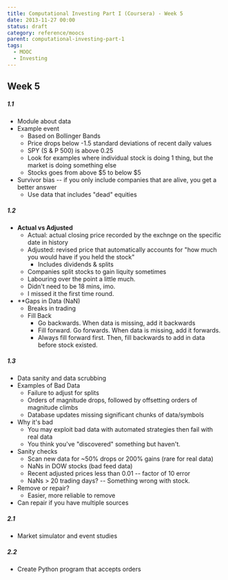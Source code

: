```yaml
---
title: Computational Investing Part I (Coursera) - Week 5
date: 2013-11-27 00:00
status: draft
category: reference/moocs
parent: computational-investing-part-1
tags:
  - MOOC
  - Investing
---
```


## Week 5

##### 1.1

* Module about data
* Example event
	* Based on Bollinger Bands
	* Price drops below -1.5 standard deviations of recent daily values
	* SPY (S & P 500) is above 0.25
	* Look for examples where individual stock is doing 1 thing, but the market is doing something else
	* Stocks goes from above $5 to below $5
* Survivor bias -- if you only include companies that are alive, you get a better answer
	* Use data that includes "dead" equities

##### 1.2

* **Actual vs Adjusted**
	* Actual: actual closing price recorded by the exchnge on the specific date in history
	* Adjusted: revised price that automatically accounts for "how much you would have if you held the stock"
		* Includes dividends & splits
	* Companies split stocks to gain liquity sometimes
	* Labouring over the point a little much.
	* Didn't need to be 18 mins, imo.
	* I missed it the first time round.
* **Gaps in Data (NaN)
	* Breaks in trading
	* Fill Back
		* Go backwards. When data is missing, add it backwards
		* Fill forward. Go forwards. When data is missing, add it forwards.
		* Always fill forward first. Then, fill backwards to add in data before stock existed.

##### 1.3

* Data sanity and data scrubbing
* Examples of Bad Data
	* Failure to adjust for splits
	* Orders of magnitude drops, followed by offsetting orders of magnitude climbs
	* Database updates missing significant chunks of data/symbols
* Why it's bad
	* You may exploit bad data with automated strategies then fail with real data
	* You think you've "discovered" something but haven't.
* Sanity checks
	* Scan new data for ~50% drops or 200% gains (rare for real data)
	* NaNs in DOW stocks (bad feed data)
	* Recent adjusted prices less than 0.01 -- factor of 10 error
	* NaNs > 20 trading days? -- Something wrong with stock.
* Remove or repair?
	* Easier, more reliable to remove
* Can repair if you have multiple sources

##### 2.1

* Market simulator and event studies

##### 2.2

* Create Python program that accepts orders
